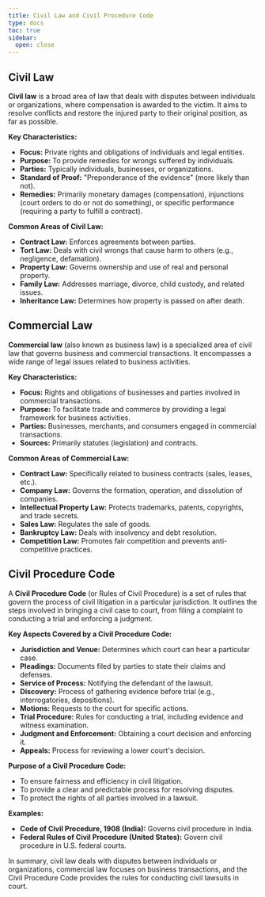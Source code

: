 ```yaml
---
title: Civil Law and Civil Procedure Code
type: docs
toc: true
sidebar:
  open: close
---
```

## Civil Law

**Civil law** is a broad area of law that deals with disputes between individuals or organizations, where compensation is awarded to the victim. It aims to resolve conflicts and restore the injured party to their original position, as far as possible.

**Key Characteristics:**

*   **Focus:** Private rights and obligations of individuals and legal entities.
*   **Purpose:** To provide remedies for wrongs suffered by individuals.
*   **Parties:** Typically individuals, businesses, or organizations.
*   **Standard of Proof:** "Preponderance of the evidence" (more likely than not).
*   **Remedies:** Primarily monetary damages (compensation), injunctions (court orders to do or not do something), or specific performance (requiring a party to fulfill a contract).

**Common Areas of Civil Law:**

*   **Contract Law:** Enforces agreements between parties.
*   **Tort Law:** Deals with civil wrongs that cause harm to others (e.g., negligence, defamation).
*   **Property Law:** Governs ownership and use of real and personal property.
*   **Family Law:** Addresses marriage, divorce, child custody, and related issues.
*   **Inheritance Law:** Determines how property is passed on after death.

## Commercial Law

**Commercial law** (also known as business law) is a specialized area of civil law that governs business and commercial transactions. It encompasses a wide range of legal issues related to business activities.

**Key Characteristics:**

*   **Focus:** Rights and obligations of businesses and parties involved in commercial transactions.
*   **Purpose:** To facilitate trade and commerce by providing a legal framework for business activities.
*   **Parties:** Businesses, merchants, and consumers engaged in commercial transactions.
*   **Sources:** Primarily statutes (legislation) and contracts.

**Common Areas of Commercial Law:**

*   **Contract Law:** Specifically related to business contracts (sales, leases, etc.).
*   **Company Law:** Governs the formation, operation, and dissolution of companies.
*   **Intellectual Property Law:** Protects trademarks, patents, copyrights, and trade secrets.
*   **Sales Law:** Regulates the sale of goods.
*   **Bankruptcy Law:** Deals with insolvency and debt resolution.
*   **Competition Law:** Promotes fair competition and prevents anti-competitive practices.

## Civil Procedure Code

A **Civil Procedure Code** (or Rules of Civil Procedure) is a set of rules that govern the process of civil litigation in a particular jurisdiction. It outlines the steps involved in bringing a civil case to court, from filing a complaint to conducting a trial and enforcing a judgment.

**Key Aspects Covered by a Civil Procedure Code:**

*   **Jurisdiction and Venue:** Determines which court can hear a particular case.
*   **Pleadings:** Documents filed by parties to state their claims and defenses.
*   **Service of Process:** Notifying the defendant of the lawsuit.
*   **Discovery:** Process of gathering evidence before trial (e.g., interrogatories, depositions).
*   **Motions:** Requests to the court for specific actions.
*   **Trial Procedure:** Rules for conducting a trial, including evidence and witness examination.
*   **Judgment and Enforcement:** Obtaining a court decision and enforcing it.
*   **Appeals:** Process for reviewing a lower court's decision.

**Purpose of a Civil Procedure Code:**

*   To ensure fairness and efficiency in civil litigation.
*   To provide a clear and predictable process for resolving disputes.
*   To protect the rights of all parties involved in a lawsuit.

**Examples:**

*   **Code of Civil Procedure, 1908 (India):** Governs civil procedure in India.
*   **Federal Rules of Civil Procedure (United States):** Govern civil procedure in U.S. federal courts.

In summary, civil law deals with disputes between individuals or organizations, commercial law focuses on business transactions, and the Civil Procedure Code provides the rules for conducting civil lawsuits in court.

